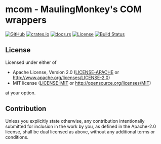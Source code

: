 # mcom - Mauling**M**onkey's **COM** wrappers

[![GitHub](https://img.shields.io/github/stars/MaulingMonkey/mcom.svg?label=GitHub&style=social)](https://github.com/MaulingMonkey/mcom)
[![crates.io](https://img.shields.io/crates/v/mcom.svg)](https://crates.io/crates/mcom)
[![docs.rs](https://docs.rs/mcom/badge.svg)](https://docs.rs/mcom)
[![License](https://img.shields.io/crates/l/mcom.svg)](https://github.com/MaulingMonkey/mcom)
[![Build Status](https://github.com/MaulingMonkey/mcom/workflows/Rust/badge.svg)](https://github.com/MaulingMonkey/mcom/actions?query=workflow%3Arust)
<!-- [![dependency status](https://deps.rs/repo/github/MaulingMonkey/mcom/status.svg)](https://deps.rs/repo/github/MaulingMonkey/mcom) -->



<h2 name="license">License</h2>

Licensed under either of

* Apache License, Version 2.0 ([LICENSE-APACHE](LICENSE-APACHE) or http://www.apache.org/licenses/LICENSE-2.0)
* MIT license ([LICENSE-MIT](LICENSE-MIT) or http://opensource.org/licenses/MIT)

at your option.



<h2 name="contribution">Contribution</h2>

Unless you explicitly state otherwise, any contribution intentionally submitted
for inclusion in the work by you, as defined in the Apache-2.0 license, shall be
dual licensed as above, without any additional terms or conditions.



<!-- references -->
